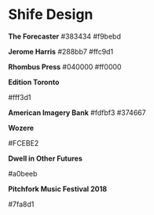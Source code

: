 # Shife Design
**The Forecaster**
#383434
#f9bebd

**Jerome Harris**
#288bb7
#ffc9d1

**Rhombus Press**
#040000
#ff0000

**Edition Toronto**

#fff3d1

**American Imagery Bank**
#fdfbf3
#374667

**Wozere**

#FCEBE2

**Dwell in Other Futures**

#a0beeb

**Pitchfork Music Festival 2018**

#7fa8d1


